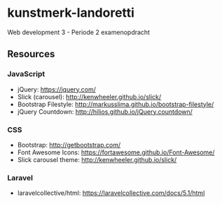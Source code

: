 # kunstmerk-landoretti
Web development 3 - Periode 2 examenopdracht

## Resources

### JavaScript

- jQuery: https://jquery.com/
- Slick (carousel): http://kenwheeler.github.io/slick/
- Bootstrap Filestyle: http://markusslima.github.io/bootstrap-filestyle/
- jQuery Countdown: http://hilios.github.io/jQuery.countdown/

### CSS

- Bootstrap: http://getbootstrap.com/
- Font Awesome Icons: https://fortawesome.github.io/Font-Awesome/
- Slick carousel theme: http://kenwheeler.github.io/slick/

### Laravel

- laravelcollective/html: https://laravelcollective.com/docs/5.1/html